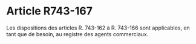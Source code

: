 # Article R743-167

Les dispositions des articles R. 743-162 à R. 743-166 sont applicables, en tant que de besoin, au registre des agents commerciaux.
